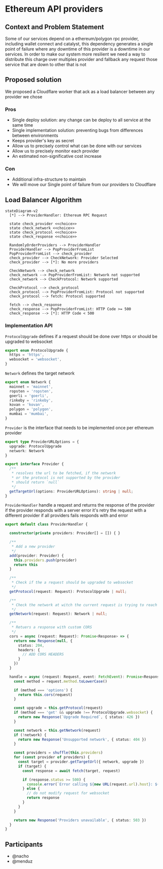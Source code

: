 # Ethereum API providers

## Context and Problem Statement

Some of our services depend on a ethereum/polygon rpc provider, including wallet connect and catalyst, this dependency generates a single point of failure where any downtime of this provider is a downtime in our services. In order to make our system more resilient we need a way to distribute this charge over multiples provider and fallback any request those service that are down to other that is not

## Proposed solution

We proposed a Cloudflare worker that ack as a load balancer between any provider we chose

### Pros

- Single deploy solution: any change can be deploy to all service at the same time
- Single implementation solution: preventing bugs from differences between environments
- Keeps provider's key as secret
- Allow us to precisely control what can be done with our services
- Allow us to precisely monitor each provider
- An estimated non-significative cost increase

### Con

- Additional infra-structure to maintain
- We will move our Single point of failure from our providers to Cloudflare

## Load Balancer Algorithm

```mermaid
stateDiagram-v2
  [*] --> ProviderHandler: Ethereum RPC Request

  state check_provider <<choice>>
  state check_network <<choice>>
  state check_protocol <<choice>>
  state check_response <<choice>>

  RandomlyOrderProviders --> ProviderHandler
  ProviderHandler --> PopProviderFromList
  PopProviderFromList --> check_provider
  check_provider --> CheckNetwork: Provider Selected
  check_provider --> [*]: No more providers

  CheckNetwork --> check_network
  check_network --> PopProviderFromList: Network not supported
  check_network --> CheckProtocol: Network supported

  CheckProtocol --> check_protocol
  check_protocol --> PopProviderFromList: Protocol not supported
  check_protocol --> fetch: Protocol supported

  fetch --> check_response
  check_response --> PopProviderFromList: HTTP Code >= 500
  check_response --> [*]: HTTP Code < 500
```

### Implementation API

`ProtocolUpgrade` defines if a request should be done over https or should be upgraded to websocket

```ts
export enum ProtocolUpgrade {
  https = 'https',
  websocket = 'websocket',
}
```

`Network` defines the target network

```ts
export enum Network {
  mainnet = 'mainnet',
  ropsten = 'ropsten',
  goerli = 'goerli',
  rinkeby = 'rinkeby',
  kovan = 'kovan',
  polygon = 'polygon',
  mumbai = 'mumbai',
}
```

`Provider` is the interface that needs to be implemented once per ethereum provider

```ts
export type ProviderURLOptions = {
  upgrade: ProtocolUpgrade
  network: Network
}

export interface Provider {
  /**
   * resolves the url to be fetched, if the network
   * or the protocol is not supported by the provider
   * should return `null`
   */
  getTargetUrl(options: ProviderURLOptions): string | null;
}
```

`ProviderHandler` handle a request and returns the response of the provider if the provider responds with a server error it's retry the request with a different provider if all providers fails responds with and error

```ts
export default class ProviderHandler {

  constructor(private providers: Provider[] = []) { }

  /**
   * Add a new provider
   */
  add(provider: Provider) {
    this.providers.push(provider)
    return this
  }

  /**
   * Check if the a request should be upgraded to websocket
   */
  getProtocol(request: Request): ProtocolUpgrade | null;

  /**
   * Check the network at witch the current request is trying to reach
   */
  getNetwork(request: Request): Network | null;

  /**
   * Retuers a response with custom CORS
   */
  cors = async (request: Request): Promise<Response> => {
    return new Response(null, {
      status: 204,
      headers: {
        // ADD CORS HEADERS
      }
    })
  }

  handle = async (request: Request, event: FetchEvent): Promise<Response> => {
    const method = request.method.toLowerCase()

    if (method === 'options') {
      return this.cors(request)
    }

    const upgrade = this.getProtocol(request)
    if (method === 'get' && upgrade !== ProtocolUpgrade.websocket) {
      return new Response(`Upgrade Required`, { status: 426 })
    }

    const network = this.getNetwork(request)
    if (!network) {
      return new Response('Unsupported network', { status: 404 })
    }

    const providers = shuffle(this.providers)
    for (const provider of providers) {
      const target = provider.getTargetUrl({ network, upgrade })
      if (target) {
        const response = await fetch(target, request)

        if (response.status >= 500) {
          console.error(`Error calling ${new URL(request.url).host}: ${response.status} ${response.statusText}`)
        } else {
          // do not modify request for websocket
          return response
        }
      }
    }

    return new Response('Providers unavailable', { status: 503 })
  }
}
```

## Participants

- @nacho
- @menduz
